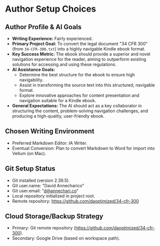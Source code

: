 # Author Setup Choices

## Author Profile & AI Goals

*   **Writing Experience:** Fairly experienced.
*   **Primary Project Goal:** To convert the legal document "34 CFR 300" (from `34-CFR-300.txt`) into a highly navigable Kindle ebook format.
*   **Key Success Metric:** The ebook should provide a superior and novel navigation experience for the reader, aiming to outperform existing solutions for accessing and using these regulations.
*   **AI Assistance Goals:**
    *   Determine the best structure for the ebook to ensure high navigability.
    *   Assist in transforming the source text into this structured, navigable format.
    *   Explore innovative approaches for content presentation and navigation suitable for a Kindle ebook.
*   **General Expectations:** The AI should act as a key collaborator in structuring the content, problem-solving navigation challenges, and producing a high-quality, user-friendly ebook.

## Chosen Writing Environment
*   Preferred Markdown Editor: IA Writer.
*   Eventual Conversion: Plan to convert Markdown to Word for import into Vellum (on Mac).

## Git Setup Status
*   Git installed (version 2.39.5).
*   Git user.name: "David Annecharico"
*   Git user.email: "d@annechari.co"
*   Local repository initialized in project root.
*   Remote repository: https://github.com/daoptimized/34-cfr-300

## Cloud Storage/Backup Strategy
*   Primary: Git remote repository (https://github.com/daoptimized/34-cfr-300).
*   Secondary: Google Drive (based on workspace path). 